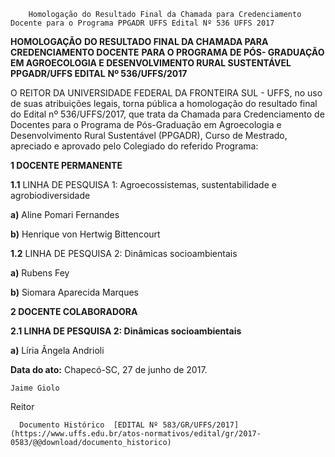         Homologação do Resultado Final da Chamada para Credenciamento Docente para o Programa PPGADR UFFS Edital Nº 536 UFFS 2017  

**HOMOLOGAÇÃO** **DO RESULTADO FINAL DA CHAMADA PARA** **CREDENCIAMENTO DOCENTE** **PARA O PROGRAMA DE PÓS- GRADUAÇÃO EM AGROECOLOGIA E DESENVOLVIMENTO RURAL SUSTENTÁVEL PPGADR/UFFS EDITAL** **Nº 536/UFFS/2017**

  

 O REITOR DA UNIVERSIDADE FEDERAL DA FRONTEIRA SUL - UFFS, no uso de suas atribuições legais, torna pública a homologação do resultado final do Edital nº 536/UFFS/2017, que trata da Chamada para Credenciamento de Docentes para o Programa de Pós-Graduação em Agroecologia e Desenvolvimento Rural Sustentável (PPGADR), Curso de Mestrado, apreciado e aprovado pelo Colegiado do referido Programa:

  

 **1 DOCENTE PERMANENTE**

 **1.1** LINHA DE PESQUISA 1: Agroecossistemas, sustentabilidade e agrobiodiversidade

 **a)** Aline Pomari Fernandes

 **b)** Henrique von Hertwig Bittencourt

 **1.2** LINHA DE PESQUISA 2: Dinâmicas socioambientais

 **a)** Rubens Fey

 **b)** Siomara Aparecida Marques

  **2 DOCENTE COLABORADORA**

 **2.1 LINHA DE PESQUISA 2: Dinâmicas socioambientais**

 **a)** Líria Ângela Andrioli

   **Data do ato:** Chapecó-SC, 27 de junho de 2017.   
 

    Jaime Giolo   
 Reitor 

      Documento Histórico  [EDITAL Nº 583/GR/UFFS/2017](https://www.uffs.edu.br/atos-normativos/edital/gr/2017-0583/@@download/documento_historico)     
      